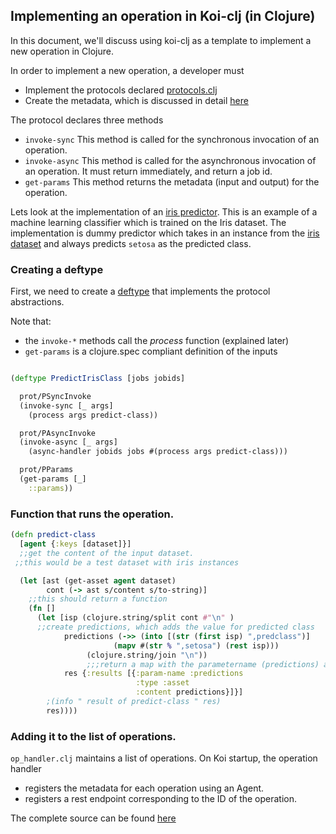 ## Implementing an operation in Koi-clj (in Clojure)

In this document, we'll discuss using koi-clj as a template to implement a new operation in Clojure.

In order to implement a new operation, a developer must 

- Implement the protocols declared [protocols.clj](https://github.com/DEX-Company/koi-clj/blob/develop/src/koi/protocols.clj)
- Create the metadata, which is discussed in detail [here](#) 

The protocol declares three methods

* `invoke-sync` This method is called for the synchronous invocation of an operation. 
* `invoke-async` This method is called for the asynchronous invocation of an operation. It must return immediately, and return a job id.
* `get-params` This method returns the metadata (input and output) for the operation.

Lets look at the implementation of an [iris predictor](https://github.com/DEX-Company/koi-clj/blob/develop/src/koi/examples/predict_iris.clj). This is an example of a machine learning classifier which is trained on the Iris dataset. The implementation is dummy predictor which takes in an instance from the [iris dataset](https://en.wikipedia.org/wiki/Iris_flower_data_set) and always predicts `setosa` as the predicted class.

### Creating a deftype 

First, we need to create a [deftype](https://clojuredocs.org/clojure.core/deftype) that implements the protocol abstractions.


Note that:

-  the `invoke-*` methods call the *process* function (explained later)
- `get-params` is a clojure.spec compliant definition of the inputs

```clj

(deftype PredictIrisClass [jobs jobids]

  prot/PSyncInvoke
  (invoke-sync [_ args]
    (process args predict-class))

  prot/PAsyncInvoke
  (invoke-async [_ args]
    (async-handler jobids jobs #(process args predict-class)))

  prot/PParams
  (get-params [_]
    ::params))

```

### Function that runs the operation.

```clj
(defn predict-class
  [agent {:keys [dataset]}]
  ;;get the content of the input dataset.
 ;;this would be a test dataset with iris instances

  (let [ast (get-asset agent dataset)
        cont (-> ast s/content s/to-string)]
    ;;this should return a function
    (fn []
      (let [isp (clojure.string/split cont #"\n" )
      ;;create predictions, which adds the value for predicted class
            predictions (->> (into [(str (first isp) ",predclass")]
                       (mapv #(str % ",setosa") (rest isp)))
                 (clojure.string/join "\n"))
                 ;;;return a map with the parametername (predictions) and the content
            res {:results [{:param-name :predictions
                            :type :asset
                            :content predictions}]}]
        ;(info " result of predict-class " res)
        res))))
```

### Adding it to the list of operations.

`op_handler.clj` maintains a list of operations. On Koi startup, the operation handler

- registers the metadata for each operation using an Agent. 
- registers a rest endpoint corresponding to the ID of the operation. 


The complete source can be found [here](https://github.com/DEX-Company/koi-clj/blob/develop/src/koi/examples/predict_iris.clj)
